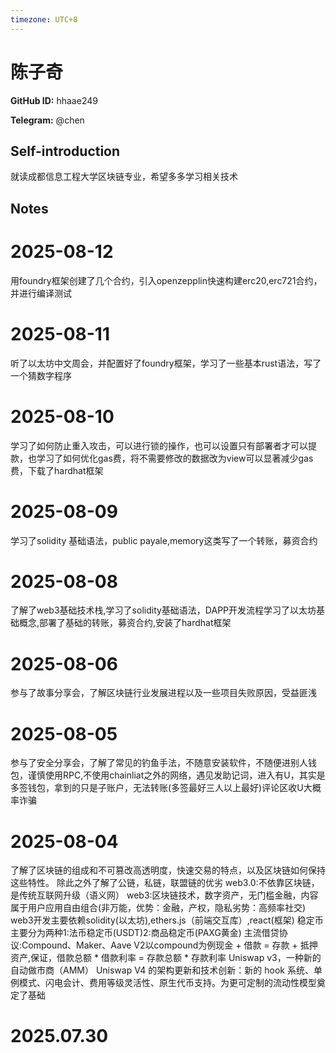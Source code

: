 ```yaml
---
timezone: UTC+8
---
```


# 陈子奇

**GitHub ID:** hhaae249

**Telegram:** @chen

## Self-introduction

就读成都信息工程大学区块链专业，希望多多学习相关技术

## Notes

<!-- Content_START -->
# 2025-08-12

用foundry框架创建了几个合约，引入openzepplin快速构建erc20,erc721合约，并进行编译测试

# 2025-08-11

听了以太坊中文周会，并配置好了foundry框架，学习了一些基本rust语法，写了一个猜数字程序

# 2025-08-10

学习了如何防止重入攻击，可以进行锁的操作，也可以设置只有部署者才可以提款，也学习了如何优化gas费，将不需要修改的数据改为view可以显著减少gas费，下载了hardhat框架

# 2025-08-09

学习了solidity 基础语法，public payale,memory这类写了一个转账，募资合约

# 2025-08-08

了解了web3基础技术栈,学习了solidity基础语法，DAPP开发流程学习了以太坊基础概念,部署了基础的转账，募资合约,安装了hardhat框架

# 2025-08-06

参与了故事分享会，了解区块链行业发展进程以及一些项目失败原因，受益匪浅

# 2025-08-05

参与了安全分享会，了解了常见的钓鱼手法，不随意安装软件，不随便进别人钱包，谨慎使用RPC,不使用chainliat之外的网络，遇见发助记词，进入有U，其实是多签钱包，拿到的只是子账户，无法转账(多签最好三人以上最好)评论区收U大概率诈骗

# 2025-08-04

了解了区块链的组成和不可篡改高透明度，快速交易的特点，以及区块链如何保持这些特性。
除此之外了解了公链，私链，联盟链的优劣
web3.0:不依靠区块链，是传统互联网升级（语义网）
web3:区块链技术，数字资产，无门槛金融，内容属于用户应用自由组合(非万能，优势：金融，产权，隐私劣势：高频率社交)
web3开发主要依赖solidity(以太坊),ethers.js（前端交互库）,react(框架)
稳定币主要分为两种1:法币稳定币(USDT)2:商品稳定币(PAXG黄金)
主流借贷协议:Compound、Maker、Aave V2以compound为例现金 + 借款 = 存款 + 抵押资产,保证，借款总额 * 借款利率 = 存款总额 * 存款利率
Uniswap v3，一种新的自动做市商（AMM）
Uniswap V4 的架构更新和技术创新：新的 hook 系统、单例模式、闪电会计、费用等级灵活性、原生代币支持。为更可定制的流动性模型奠定了基础

# 2025.07.30


<!-- Content_END -->
